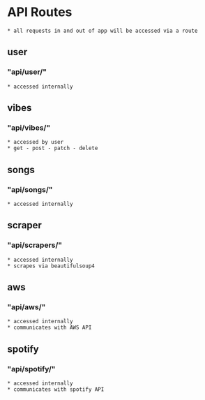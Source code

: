 # API Routes
    * all requests in and out of app will be accessed via a route

## user
### "api/user/"
    * accessed internally

## vibes
### "api/vibes/"
    * accessed by user
    * get - post - patch - delete

## songs
### "api/songs/"
    * accessed internally

## scraper
### "api/scrapers/"
    * accessed internally
    * scrapes via beautifulsoup4

## aws
### "api/aws/"
    * accessed internally
    * communicates with AWS API

## spotify
### "api/spotify/"
    * accessed internally
    * communicates with spotify API

